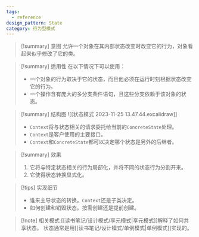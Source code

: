 ```yaml
---
tags:
  - reference
design_pattern: State
category: 行为型模式
---
```

> [!summary] 意图
> 允许一个对象在其内部状态改变时改变它的行为，对象看起来似乎修改了它的类。

> [!summary] 适用性
> 在以下情况下可以使用：
> - 一个对象的行为取决于它的状态，而且他必须在运行时刻根据状态改变它的行为。
> - 一个操作含有庞大的多分支条件语句，且这些分支依赖于该对象的状态。

> [!summary] 结构图
> ![[状态模式 2023-11-25 13.47.44.excalidraw]]
> - `Context`将与状态相关的请求委托给当前的`ConcreteState`处理。
> - `Context`是客户使用的主要接口。
> - `Context`和`ConcreteState`都可以决定哪个状态是另外的后继者。

> [!summary] 效果
> 1. 它将与特定状态相关的行为局部化，并将不同的状态行为分割开来。
> 2. 它使得状态转换显式化。

> [!tips] 实现细节
> - 谁来主导状态的转换。`Context`还是子类决定。
> - 如何创建和销毁状态。按需创建还是提前创建。

> [!note] 相关模式
> [[读书笔记/设计模式/享元模式|享元模式]]解释了如何共享状态。
> 状态通常是用[[读书笔记/设计模式/单例模式|单例模式]]实现的。
